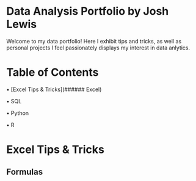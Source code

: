 # **Data Analysis Portfolio by Josh Lewis**
Welcome to my data portfolio! Here I exhibit tips and tricks, as well as personal projects I feel passionately displays my interest in data anlytics.
# **Table of Contents**
• [Excel Tips & Tricks](###### Excel)

• SQL

• Python

• R

# **Excel Tips & Tricks**
## Formulas
